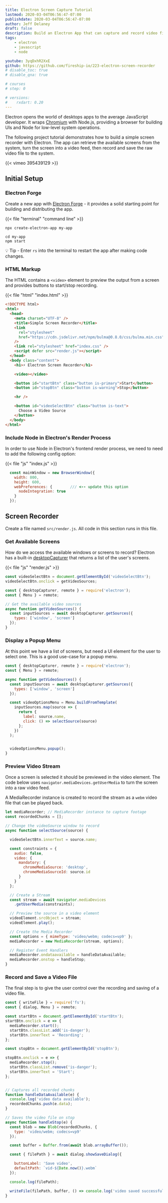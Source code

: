```yaml
---
title: Electron Screen Capture Tutorial
lastmod: 2020-03-04T06:56:47-07:00
publishdate: 2020-03-04T06:56:47-07:00
author: Jeff Delaney
draft: false
description: Build an Electron App that can capture and record video files from your desktop. 
tags: 
    - electron
    - javascript
    - node

youtube: 3yqDxhR2XxE
github: https://github.com/fireship-io/223-electron-screen-recorder
# disable_toc: true
# disable_qna: true

# courses
# step: 0

# versions:
#    rxdart: 0.20
---
```



Electron opens the world of desktops apps to the average JavaScript developer. It wraps [Chromium](https://www.chromium.org/Home) with Node.js, providing a browser for building UIs and Node for low-level system operations. 

The following project tutorial demonstrates how to build a simple screen recorder with Electron. The app can retrieve the available screens from the system, turn the screen into a video feed, then record and save the raw video file to the system. 

<div class="vid vid-center">
{{< vimeo 395439129 >}}
</div>

## Initial Setup

### Electron Forge

Create a new app with [Electron Forge](https://www.electronforge.io/) - it provides a solid starting point for building and distributing the app. 

{{< file "terminal" "command line" >}}
```text
npx create-electron-app my-app

cd my-app
npm start
```

💡 Tip - Enter `rs` into the terminal to restart the app after making code changes. 

### HTML Markup

The HTML contains a `<video>` element to preview the output from a screen and provides buttons to start/stop recording.

{{< file "html" "index.html" >}}
```html
<!DOCTYPE html>
<html>
  <head>
    <meta charset="UTF-8" />
    <title>Simple Screen Recorder</title>
    <link
      rel="stylesheet"
      href="https://cdn.jsdelivr.net/npm/bulma@0.8.0/css/bulma.min.css"
    />
    <link rel="stylesheet" href="index.css" />
    <script defer src="render.js"></script>
  </head>
  <body class="content">
    <h1>⚡ Electron Screen Recorder</h1>

    <video></video>

    <button id="startBtn" class="button is-primary">Start</button>
    <button id="stopBtn" class="button is-warning">Stop</button>

    <hr />

    <button id="videoSelectBtn" class="button is-text">
      Choose a Video Source
    </button>
  </body>
</html>
```

### Include Node in Electron's Render Process

In order to use Node in Electron's frontend render process, we need to need to add the following config option: 

{{< file "js" "index.js" >}}
```javascript
  const mainWindow = new BrowserWindow({
    width: 800,
    height: 600,
    webPreferences: {        /// <-- update this option
      nodeIntegration: true
    }
  });
```

## Screen Recorder

Create a file named `src/render.js`. All code in this section runs in this file. 

### Get Available Screens

How do we access the available windows or screens to record? Electron has a built-in [desktopCapturer](https://www.electronjs.org/docs/api/desktop-capturer) that returns a list of the user's screens.  

{{< file "js" "render.js" >}}
```javascript
const videoSelectBtn = document.getElementById('videoSelectBtn');
videoSelectBtn.onclick = getVideoSources;

const { desktopCapturer, remote } = require('electron');
const { Menu } = remote;

// Get the available video sources
async function getVideoSources() {
  const inputSources = await desktopCapturer.getSources({
    types: ['window', 'screen']
  });
}

```


### Display a Popup Menu

At this point we have a list of screens, but need a UI element for the user to select one. This is a good use-case for a popup menu. 

```javascript
const { desktopCapturer, remote } = require('electron');
const { Menu } = remote;

async function getVideoSources() {
  const inputSources = await desktopCapturer.getSources({
    types: ['window', 'screen']
  });

  const videoOptionsMenu = Menu.buildFromTemplate(
    inputSources.map(source => {
      return {
        label: source.name,
        click: () => selectSource(source)
      };
    })
  );


  videoOptionsMenu.popup();
}
```

### Preview Video Stream

Once a screen is selected it should be previewed in the video element. The code below uses `navigator.mediaDevices.getUserMedia` to turn the screen into a raw video feed. 

A MediaRecorder instance is created to record the stream as a `webm` video file that can be played back.  

```javascript
let mediaRecorder; // MediaRecorder instance to capture footage
const recordedChunks = [];

// Change the videoSource window to record
async function selectSource(source) {

  videoSelectBtn.innerText = source.name;

  const constraints = {
    audio: false,
    video: {
      mandatory: {
        chromeMediaSource: 'desktop',
        chromeMediaSourceId: source.id
      }
    }
  };

  // Create a Stream
  const stream = await navigator.mediaDevices
    .getUserMedia(constraints);

  // Preview the source in a video element
  videoElement.srcObject = stream;
  videoElement.play();

  // Create the Media Recorder
  const options = { mimeType: 'video/webm; codecs=vp9' };
  mediaRecorder = new MediaRecorder(stream, options);

  // Register Event Handlers
  mediaRecorder.ondataavailable = handleDataAvailable;
  mediaRecorder.onstop = handleStop;
}

```

### Record and Save a Video File

The final step is to give the user control over the recording and saving of a video file. 

```javascript
const { writeFile } = require('fs');
const { dialog, Menu } = remote;

const startBtn = document.getElementById('startBtn');
startBtn.onclick = e => {
  mediaRecorder.start();
  startBtn.classList.add('is-danger');
  startBtn.innerText = 'Recording';
};

const stopBtn = document.getElementById('stopBtn');

stopBtn.onclick = e => {
  mediaRecorder.stop();
  startBtn.classList.remove('is-danger');
  startBtn.innerText = 'Start';
};


// Captures all recorded chunks
function handleDataAvailable(e) {
  console.log('video data available');
  recordedChunks.push(e.data);
}

// Saves the video file on stop
async function handleStop(e) {
  const blob = new Blob(recordedChunks, {
    type: 'video/webm; codecs=vp9'
  });

  const buffer = Buffer.from(await blob.arrayBuffer());

  const { filePath } = await dialog.showSaveDialog({

    buttonLabel: 'Save video',
    defaultPath: `vid-${Date.now()}.webm`
  });

  console.log(filePath);

  writeFile(filePath, buffer, () => console.log('video saved successfully!'));
}

```